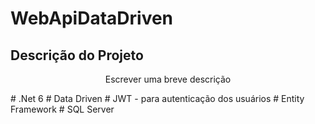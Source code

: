 # WebApiDataDriven
## Descrição do Projeto
<p align="center">Escrever uma breve descrição</p>
# .Net 6
# Data Driven
# JWT - para autenticação dos usuários
# Entity Framework
# SQL Server
